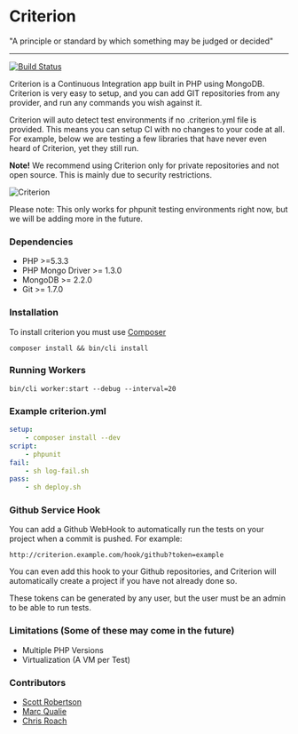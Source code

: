 Criterion
===
"A principle or standard by which something may be judged or decided"

----

[![Build Status](https://travis-ci.org/romhut/criterion.png?branch=feature/travis)](https://travis-ci.org/romhut/criterion)

Criterion is a Continuous Integration app built in PHP using MongoDB. Criterion is very easy to setup, and you can add GIT repositories from any provider, and run any commands you wish against it.

Criterion will auto detect test environments if no .criterion.yml file is provided. This means you can setup CI with no changes to your code at all. For example, below we are testing a few libraries that have never even heard of Criterion, yet they still run.

**Note!** We recommend using Criterion only for private repositories and not open source. This is mainly due to security restrictions.

![Criterion](http://f.cl.ly/items/2k3M0b1c1H353C2w3q06/Screen%20Shot%202013-07-14%20at%2014.54.28.png)

Please note: This only works for phpunit testing environments right now, but we will be adding more in the future.

### Dependencies

- PHP >=5.3.3
- PHP Mongo Driver >= 1.3.0
- MongoDB >= 2.2.0
- Git >= 1.7.0

### Installation
To install criterion you must use [Composer](http://getcomposer.org/)

```shell
composer install && bin/cli install
```

### Running Workers

```shell
bin/cli worker:start --debug --interval=20
```

### Example criterion.yml
```yml
setup:
    - composer install --dev
script:
    - phpunit
fail:
    - sh log-fail.sh
pass:
    - sh deploy.sh
```

### Github Service Hook
You can add a Github WebHook to automatically run the tests on your project when a commit is pushed. For example:

```
http://criterion.example.com/hook/github?token=example
```
You can even add this hook to your Github repositories, and Criterion will automatically create a project if you have not already done so.

These tokens can be generated by any user, but the user must be an admin to be able to run tests.

### Limitations (Some of these may come in the future)
 - Multiple PHP Versions
 - Virtualization (A VM per Test)

### Contributors
- [Scott Robertson](http://github.com/scottymeuk)
- [Marc Qualie](http://github.com/marcqualie)
- [Chris Roach](https://github.com/outrunthewolf)
